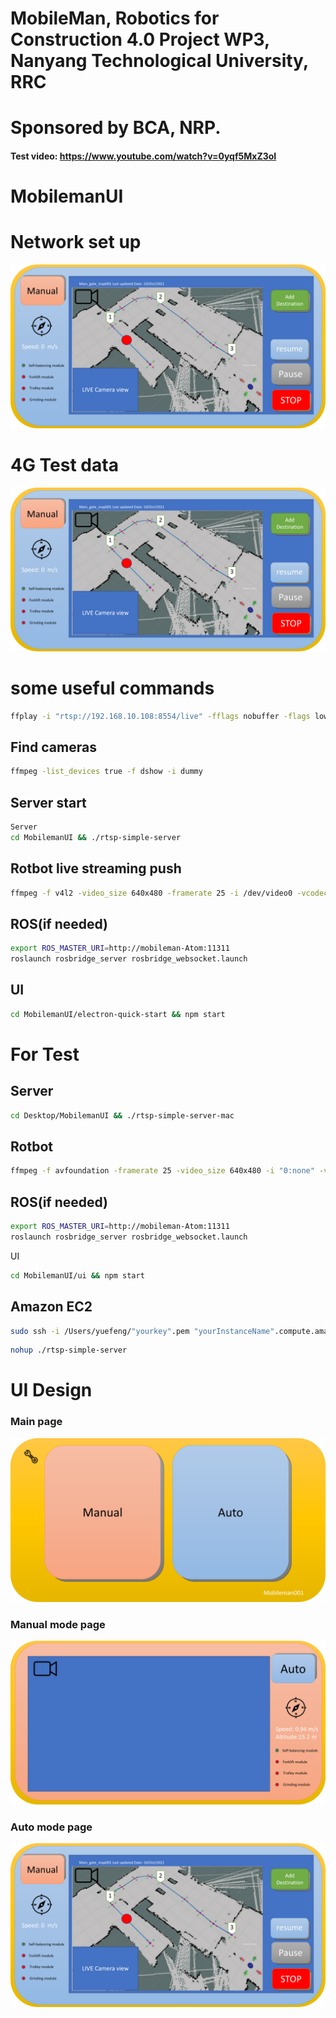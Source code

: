 # MobileMan, Robotics for Construction 4.0 Project WP3, Nanyang Technological University, RRC 
# Sponsored by BCA, NRP. 
#### Test video: https://www.youtube.com/watch?v=0yqf5MxZ3oI

# MobilemanUI
# Network set up
![alt text](https://github.com/ttopeor/MobileMan/blob/main/UI_Auto.png)

# 4G Test data
![alt text](https://github.com/ttopeor/MobileMan/blob/main/UI_Auto.png)

# some useful commands
~~~bash
ffplay -i "rtsp://192.168.10.108:8554/live" -fflags nobuffer -flags low_delay -framedrop
~~~

## Find cameras
~~~bash
ffmpeg -list_devices true -f dshow -i dummy
~~~

## Server start
~~~bash
Server
cd MobilemanUI && ./rtsp-simple-server
~~~
## Rotbot live streaming push
~~~bash
ffmpeg -f v4l2 -video_size 640x480 -framerate 25 -i /dev/video0 -vcodec libx264 -tune zerolatency -preset ultrafast -f rtsp rtsp://192.168.10.40:8554/live 
~~~

## ROS(if needed)
~~~bash
export ROS_MASTER_URI=http://mobileman-Atom:11311
roslaunch rosbridge_server rosbridge_websocket.launch
~~~

## UI
~~~bash
cd MobilemanUI/electron-quick-start && npm start 
~~~

# For Test
## Server
~~~bash
cd Desktop/MobilemanUI && ./rtsp-simple-server-mac
~~~

## Rotbot
~~~bash
ffmpeg -f avfoundation -framerate 25 -video_size 640x480 -i "0:none" -vcodec libx264 -preset ultrafast -tune zerolatency -pix_fmt uyvy422 -f rtsp rtsp://54.254.23.229:8554/live
~~~

## ROS(if needed)
~~~bash
export ROS_MASTER_URI=http://mobileman-Atom:11311
roslaunch rosbridge_server rosbridge_websocket.launch
~~~
UI
~~~bash
cd MobilemanUI/ui && npm start 
~~~

## Amazon EC2
~~~bash
sudo ssh -i /Users/yuefeng/"yourkey".pem "yourInstanceName".compute.amazonaws.com
~~~
~~~bash
nohup ./rtsp-simple-server  
~~~

# UI Design
### Main page
![alt text](https://github.com/ttopeor/MobileMan/blob/main/UI_main.png)
### Manual mode page
![alt text](https://github.com/ttopeor/MobileMan/blob/main/UI_manual.png)
### Auto mode page
![alt text](https://github.com/ttopeor/MobileMan/blob/main/UI_Auto.png)
